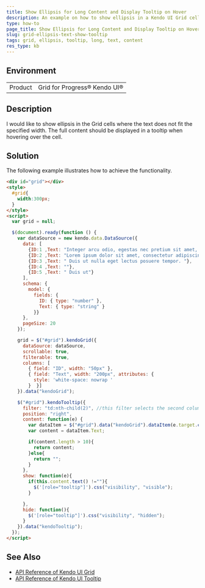 ```yaml
---
title: Show Ellipsis for Long Content and Display Tooltip on Hover
description: An example on how to show ellipsis in a Kendo UI Grid cells where text is long.
type: how-to
page_title: Show Ellipsis for Long Content and Display Tooltip on Hover | Kendo UI Grid
slug: grid-ellipsis-text-show-tooltip
tags: grid, ellipsis, tooltip, long, text, content
res_type: kb
---
```


## Environment

<table>
 <tr>
  <td>Product</td>
  <td>Grid for Progress® Kendo UI®</td>
 </tr>
</table>

## Description

I would like to show ellipsis in the Grid cells where the text does not fit the specified width. The full content should be displayed in a tooltip when hovering over the cell.

## Solution

The following example illustrates how to achieve the functionality.

```html
<div id="grid"></div>
<style>
  #grid{
    width:300px;
  }
</style>
<script>
  var grid = null;

  $(document).ready(function () {
    var dataSource = new kendo.data.DataSource({
      data: [
        {ID:1 ,Text: "Integer arcu odio, egestas nec pretium sit amet, aliquet vel nibh. Aliquam ac ante fringilla, consectetur erat at, dapibus est. Pellentesque facilisis iaculis neque, in auctor eros fringilla ut. Proin sit amet aliquet lorem. Pellentesque habitant morbi tristique senectus et netus et malesuada fames ac turpis egestas. Integer porttitor vel neque ac dapibus. Nullam bibendum, velit quis tristique placerat, nibh ante vulputate sem, vel sodales tellus felis nec mi. In hac habitasse platea dictumst. Suspendisse in lacus nec ligula elementum interdum. Mauris at bibendum elit. Mauris dignissim, quam quis blandit rutrum, nunc nulla porttitor eros, eget volutpat magna nulla eu massa. Cum sociis natoque penatibus et magnis dis parturient montes, nascetur ridiculus mus. Fusce consectetur blandit est ut commodo. Vestibulum vel tellus a purus accumsan venenatis."},
        {ID:2 ,Text: "Lorem ipsum dolor sit amet, consectetur adipiscing elit. "},
        {ID:3 ,Text: " Duis ut nulla eget lectus posuere tempor. "},
        {ID:4 ,Text: ""},
        {ID:5 ,Text: " Duis ut"}
      ],
      schema: {
        model: {
          fields: {
            ID: { type: "number" },
            Text: { type: "string" }
          }}
      },
      pageSize: 20
    });

    grid = $("#grid").kendoGrid({
      dataSource: dataSource,
      scrollable: true,
      filterable: true,
      columns: [
        { field: "ID", width: "50px" },
        { field: "Text", width: "200px", attributes: {
          style: 'white-space: nowrap '
        }  }]
    }).data("kendoGrid");

    $("#grid").kendoTooltip({
      filter: "td:nth-child(2)", //this filter selects the second column's cells
      position: "right",
      content: function(e) {
        var dataItem = $("#grid").data("kendoGrid").dataItem(e.target.closest("tr"));
        var content = dataItem.Text;

        if(content.length > 10){
          return content;
        }else{
          return "";
        }
      },
      show: function(e){
        if(this.content.text() !=""){
          $('[role="tooltip"]').css("visibility", "visible");
        }

      },
      hide: function(){
        $('[role="tooltip"]').css("visibility", "hidden");
      }
    }).data("kendoTooltip");
  });
</script>
```

## See Also

* [API Reference of Kendo UI Grid](https://docs.telerik.com/kendo-ui/api/javascript/ui/grid)
* [API Reference of Kendo UI Tooltip](https://docs.telerik.com/kendo-ui/api/javascript/ui/tooltip)
